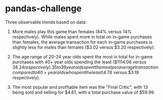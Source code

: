 # pandas-challenge
Three observable trends based on data:

1. More males play this game than females (84% versus 14% respectively). While males spent more in total on in-game purchases than females, the average transaction for each in-game purchases is slightly less for males than females ($3.02 versus $3.20 respectively).

2. The age range of 20-24 year olds spent the most in total for in-game purchases with 40+ year olds spending the least ($1114.06 versus $38.24 respectively). 35 to 39 year olds spent the most per average transaction compared to 40+ year olds who spent the least ($4.76 versus $3.19 respectively).

3. The most popular and profitable item was the "Final Critic", with 13 being sold and selling for $4.61, with a total purchase value of $59.99. 
